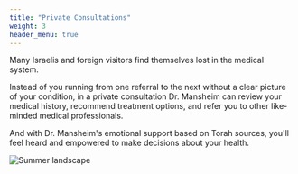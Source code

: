 ```yaml
---
title: "Private Consultations"
weight: 3
header_menu: true
---
```


Many Israelis and foreign visitors find themselves lost in the medical system.

Instead of you running from one referral to the next without a clear picture of your condition,
in a private consultation Dr. Mansheim can review your medical history,
recommend treatment options, and refer you to other like-minded medical professionals.

And with Dr. Mansheim's emotional support based on Torah sources,
you'll feel heard and empowered to make decisions about your health.

![Summer landscape](images/summer-nature-3-1370238.jpg)
